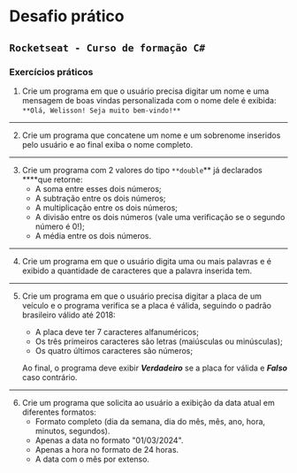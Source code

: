 # Desafio prático

## `Rocketseat - Curso de formação C#`

### Exercícios práticos

1. Crie um programa em que o usuário precisa digitar um nome e uma mensagem de boas vindas personalizada com o nome dele é exibida:  `**Olá, Welisson! Seja muito bem-vindo!**`
___
2. Crie um programa que concatene um nome e um sobrenome inseridos pelo usuário e ao final exiba o nome completo.
___
3. Crie um programa com 2 valores do tipo `**double`** já declarados ****que retorne:
    - A soma entre esses dois números;
    - A subtração entre os dois números;
    - A multiplicação entre os dois números;
    - A divisão entre os dois números (vale uma verificação se o segundo número é 0!);
    - A média entre os dois números.
___
4. Crie um programa em que o usuário digita uma ou mais palavras e é exibido a quantidade de caracteres que a palavra inserida tem.
___
5. Crie um programa em que o usuário precisa digitar a placa de um veículo e o programa verifica se a placa é válida, seguindo o padrão brasileiro válido até 2018:
    - A placa deve ter 7 caracteres alfanuméricos;
    - Os três primeiros caracteres são letras (maiúsculas ou minúsculas);
    - Os quatro últimos caracteres são números;
    
    Ao final, o programa deve exibir ***Verdadeiro*** se a placa for válida e ***Falso*** caso contrário.
___
6. Crie um programa que solicita ao usuário a exibição da data atual em diferentes formatos:
    - Formato completo (dia da semana, dia do mês, mês, ano, hora, minutos, segundos).
    - Apenas a data no formato "01/03/2024".
    - Apenas a hora no formato de 24 horas.
    - A data com o mês por extenso.
